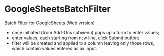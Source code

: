 # GoogleSheetsBatchFilter
Batch Filter for GoogleSheets (Web version)
- once initiated (from Add-Ons submenu) pops up a form to enter values;
- enter values, each starting from new line, click Submit button;
- filter will be created and applied to a column leaving only those rows, which contain values entered as an input.
